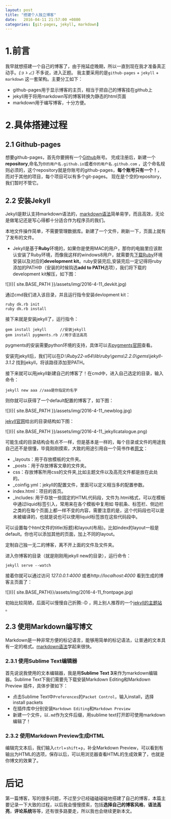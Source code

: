 ```yaml
---
layout: post
title: "搭建个人独立博客"
date:   2016-04-11 21:57:00 +0800
categories: [git-pages, jekyll, markdown]
---
```


# 1.前言


我早就想搭建一个自己的博客了，由于拖延症晚期，所以一直到现在我才准备真正动手。*_(:зゝ∠)_* 不多说，进入正题。
我主要采用的是`github-pages` + `jekyll` + `markdown` 这一套架构。主要分工如下：

- github-pages用于显示博客的主页，相当于把自己的博客挂在github上
- jekyll用于将用markdown写的博客转换为静态的html页面
- markdown用于编写博客，十分方便。


# 2.具体搭建过程


## 2.1 Github-pages

想要github-pages，首先你要拥有一个[Github](https://github.com/)账号。
完成注册后，新建一个**repository**,命名为`你的用户名.github.io`或者`你的用户名.github.com` ，这个命名规则必须的，这个repository就是你账号的github-pages，**每个账号只有一个！**，而对于其他的项目，每个项目可以有多个git-pages。
现在是个空的repository，我们暂时不管它。


## 2.2 安装Jekyll
Jekyll是默认支持markdown语法的，[markdown语法](http://daringfireball.net/projects/markdown/)简单易学，而且高效，无论是做笔记还是写心得都十分适合作为程序员的我们。

本地文件操作简单，不需要管理数据库。新建了一个文件，刷新一下，页面上就有了发布的文件。

+ Jekyll是基于**Ruby**环境的，如果你是使用MAC的用户，那你的电脑里应该默认安装了Ruby环境，而像我这样的windows8用户，就需要先[下载Ruby](http://rubyinstaller.org/downloads/)环境安装以及对应的**development kit**。ruby安装完后,安装完后一定记得将ruby添加的PATH中（安装的时候钩选**add to PATH**选项），我们将下载的development kit解压，如下图：

![]({{ site.BASE_PATH }}/assets/img/2016-4-11_devkit.jpg)

通过cmd我们进入该目录，并且运行指令安装devlopment kit：

    ruby dk.rb init 
    ruby dk.rb install 

接下来就是安装jekyll了，运行指令：

    gem install jekyll      //安装jekyll
    gem install pygments.rb //用于语法高亮

pygments的安装需要python环境的支持，具体可以去[pygments官网](http://pygments.org/)查看。

安装完jekyll后，我们可以在*D:\Ruby22-x64\lib\ruby\gems\2.2.0\gems\jekyll-3.1.2*
找到jekyll，将该路径添加至PATH。

接下来就可以用jekyll新建自己的博客了！在cmd中，进入自己选定的目录，输入命令：

    jekyll new aaa //aaa是你指定的名字

则你就可以获得了一个default配置的博客了，如下图：

![]({{ site.BASE_PATH }}/assets/img/2016-4-11_newblog.jpg)

[jekyll官网](http://jekyllrb.com/docs/home/)给出的目录结构如下图：

![]({{ site.BASE_PATH }}/assets/img/2016-4-11_jekyllcatalogue.png)

可能生成的目录结构会有点不一样，但是基本是一样的，每个目录或文件的用途我自己还不是很懂，毕竟刚刚摸索，大致的用途引用自一个简书作者[原文](http://www.jianshu.com/p/609e1197754c)：

- _layouts：用于存放模板的文件夹。
- _posts：用于存放博客文章的文件夹。
- css：存放博客所用css的文件夹,比如主题文件以及高亮文件都是放在此处的。
- _coinfig.yml：jekyll的配置文件，里面可以定义相当多的配置参数。
- index.html：项目的首页。
- _includes: 用于存放一些固定的HTML代码段，文件为.html格式，可以在模板中通过liquid标签引入，常用来在各个模板中复用如 导航条、标签栏、侧边栏之类的在每个页面上都一样不变的内容，需要注意的是，这个代码段也可以是未被编译的，也就是说也可以使用liquid标签放在这些代码段中。

可以设置每个html文件的title(标题)和layout(布局)。比如index的layout一般是default。你也可以添加其他的页面，加上不同的layout。

定制自己独一无二的博客，离不开上面的文件及文件夹。

进入你博客的目录（就是刚刚用jekyll new的目录），运行命令：

    jekyll serve --watch

接着你就可以通过访问 *127.0.0.1:4000* 或者*http://localhost:4000* 看到生成的博客主页面了：

![]({{  site.BASE_PATH}}/assets/img/2016-4-11_frontpage.jpg)

初始比较简陋，后面可以慢慢自己折腾:-D ，网上别人推荐的一个[jekyll的主题站
](http://jekyllthemes.org/)。


## 2.3 使用Markdown编写博文

Markdown是一种非常方便的标记语言，能够用简单的标记语法，让普通的文本具有一定的格式。[markdown语法](http://daringfireball.net/projects/markdown/)学起来很快。


### 2.3.1 使用Sublime Text编辑器 

首先说说我使用的文本编辑器，我是用**Sublime Text 3**来作为markdown编辑器。Sublime Text下我们需要先下载安装Markdown Editing和Markdown Preview 插件，具体步骤如下：

+ 点击Sublime Text中`Preferences`的`Packet Control`，输入install，选择install packets
+ 在插件库中分别安装`Markdown Editing`和`Markdown Preview`
+ 新建一个文件，以`.md`作为文件后缀，用sublime text打开即可使用markdown编辑了！


### 2.3.2 使用Markdown Preview生成HTML

编辑完文本后，我们输入`ctrl`+`shift`+`p`，补全Markdown Preview，可以看到有输出为HTML的选项，保存以后，可以用浏览器查看HTML的生成效果了，也就是你博文的效果了。

# 后记

第一篇博客，写的很多问题，不过至少已经磕磕碰碰地搭建了自己的博客，本篇主要记录一下大致的过程，以后我会慢慢摸索，包括**选择自己的博客风格**，**语法高亮**，**评论系统**等等，还有很多路要走，所以我也会继续更新本文。



